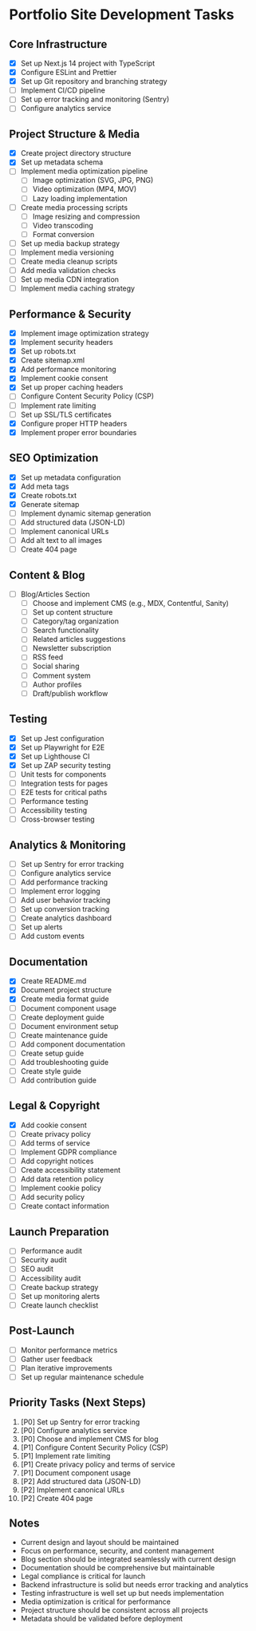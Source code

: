 # Portfolio Site Development Tasks

## Core Infrastructure
- [x] Set up Next.js 14 project with TypeScript
- [x] Configure ESLint and Prettier
- [x] Set up Git repository and branching strategy
- [ ] Implement CI/CD pipeline
- [ ] Set up error tracking and monitoring (Sentry)
- [ ] Configure analytics service

## Project Structure & Media
- [x] Create project directory structure
- [x] Set up metadata schema
- [ ] Implement media optimization pipeline
  - [ ] Image optimization (SVG, JPG, PNG)
  - [ ] Video optimization (MP4, MOV)
  - [ ] Lazy loading implementation
- [ ] Create media processing scripts
  - [ ] Image resizing and compression
  - [ ] Video transcoding
  - [ ] Format conversion
- [ ] Set up media backup strategy
- [ ] Implement media versioning
- [ ] Create media cleanup scripts
- [ ] Add media validation checks
- [ ] Set up media CDN integration
- [ ] Implement media caching strategy

## Performance & Security
- [x] Implement image optimization strategy
- [x] Implement security headers
- [x] Set up robots.txt
- [x] Create sitemap.xml
- [x] Add performance monitoring
- [x] Implement cookie consent
- [x] Set up proper caching headers
- [ ] Configure Content Security Policy (CSP)
- [ ] Implement rate limiting
- [ ] Set up SSL/TLS certificates
- [x] Configure proper HTTP headers
- [x] Implement proper error boundaries

## SEO Optimization
- [x] Set up metadata configuration
- [x] Add meta tags
- [x] Create robots.txt
- [x] Generate sitemap
- [ ] Implement dynamic sitemap generation
- [ ] Add structured data (JSON-LD)
- [ ] Implement canonical URLs
- [ ] Add alt text to all images
- [ ] Create 404 page

## Content & Blog
- [ ] Blog/Articles Section
  - [ ] Choose and implement CMS (e.g., MDX, Contentful, Sanity)
  - [ ] Set up content structure
  - [ ] Category/tag organization
  - [ ] Search functionality
  - [ ] Related articles suggestions
  - [ ] Newsletter subscription
  - [ ] RSS feed
  - [ ] Social sharing
  - [ ] Comment system
  - [ ] Author profiles
  - [ ] Draft/publish workflow

## Testing
- [x] Set up Jest configuration
- [x] Set up Playwright for E2E
- [x] Set up Lighthouse CI
- [x] Set up ZAP security testing
- [ ] Unit tests for components
- [ ] Integration tests for pages
- [ ] E2E tests for critical paths
- [ ] Performance testing
- [ ] Accessibility testing
- [ ] Cross-browser testing

## Analytics & Monitoring
- [ ] Set up Sentry for error tracking
- [ ] Configure analytics service
- [ ] Add performance tracking
- [ ] Implement error logging
- [ ] Add user behavior tracking
- [ ] Set up conversion tracking
- [ ] Create analytics dashboard
- [ ] Set up alerts
- [ ] Add custom events

## Documentation
- [x] Create README.md
- [x] Document project structure
- [x] Create media format guide
- [ ] Document component usage
- [ ] Create deployment guide
- [ ] Document environment setup
- [ ] Create maintenance guide
- [ ] Add component documentation
- [ ] Create setup guide
- [ ] Add troubleshooting guide
- [ ] Create style guide
- [ ] Add contribution guide

## Legal & Copyright
- [x] Add cookie consent
- [ ] Create privacy policy
- [ ] Add terms of service
- [ ] Implement GDPR compliance
- [ ] Add copyright notices
- [ ] Create accessibility statement
- [ ] Add data retention policy
- [ ] Implement cookie policy
- [ ] Add security policy
- [ ] Create contact information

## Launch Preparation
- [ ] Performance audit
- [ ] Security audit
- [ ] SEO audit
- [ ] Accessibility audit
- [ ] Create backup strategy
- [ ] Set up monitoring alerts
- [ ] Create launch checklist

## Post-Launch
- [ ] Monitor performance metrics
- [ ] Gather user feedback
- [ ] Plan iterative improvements
- [ ] Set up regular maintenance schedule

## Priority Tasks (Next Steps)
1. [P0] Set up Sentry for error tracking
2. [P0] Configure analytics service
3. [P0] Choose and implement CMS for blog
4. [P1] Configure Content Security Policy (CSP)
5. [P1] Implement rate limiting
6. [P1] Create privacy policy and terms of service
7. [P1] Document component usage
8. [P2] Add structured data (JSON-LD)
9. [P2] Implement canonical URLs
10. [P2] Create 404 page

## Notes
- Current design and layout should be maintained
- Focus on performance, security, and content management
- Blog section should be integrated seamlessly with current design
- Documentation should be comprehensive but maintainable
- Legal compliance is critical for launch
- Backend infrastructure is solid but needs error tracking and analytics
- Testing infrastructure is well set up but needs implementation
- Media optimization is critical for performance
- Project structure should be consistent across all projects
- Metadata should be validated before deployment 